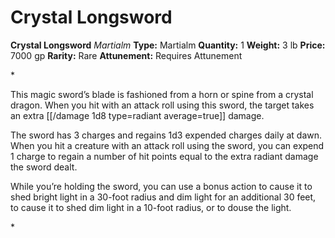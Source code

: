 # Crystal Longsword

**Crystal Longsword**
_Martialm_
**Type:** Martialm
**Quantity:** 1
**Weight:** 3 lb
**Price:** 7000 gp
**Rarity:** Rare
**Attunement:** Requires Attunement

*<p>This magic sword’s blade is fashioned from a horn or spine from a crystal dragon. When you hit with an attack roll using this sword, the target takes an extra  [[/damage 1d8 type=radiant average=true]] damage.

The sword has 3 charges and regains 1d3 expended charges daily at dawn. When you hit a creature with an attack roll using the sword, you can expend 1 charge to regain a number of hit points equal to the extra radiant damage the sword dealt.

While you’re holding the sword, you can use a bonus action to cause it to shed bright light in a 30-foot radius and dim light for an additional 30 feet, to cause it to shed dim light in a 10-foot radius, or to douse the light.</p>*